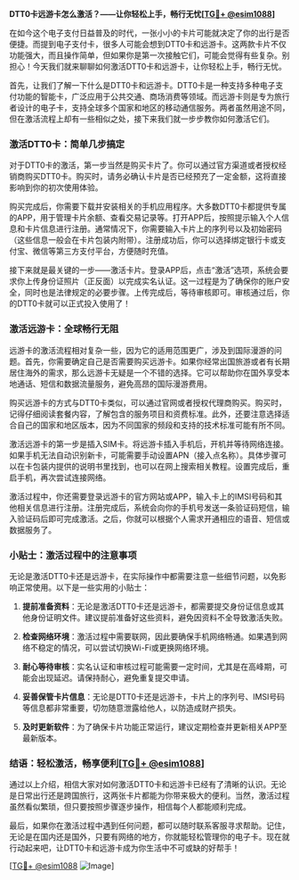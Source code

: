 **DTT0卡远游卡怎么激活？——让你轻松上手，畅行无忧[[TG💪+ @esim1088](https://t.me/s/esim1088)]**

在如今这个电子支付日益普及的时代，一张小小的卡片可能就决定了你的出行是否便捷。而提到电子支付卡，很多人可能会想到DTT0卡和远游卡。这两款卡片不仅功能强大，而且操作简单，但如果你是第一次接触它们，可能会觉得有些复杂。别担心！今天我们就来聊聊如何激活DTT0卡和远游卡，让你轻松上手，畅行无忧。

首先，让我们了解一下什么是DTT0卡和远游卡。DTT0卡是一种支持多种电子支付功能的智能卡，广泛应用于公共交通、商场消费等领域。而远游卡则是专为旅行者设计的电子卡，支持全球多个国家和地区的移动通信服务。两者虽然用途不同，但在激活流程上却有一些相似之处，接下来我们就一步步教你如何激活它们。

### **激活DTT0卡：简单几步搞定**

对于DTT0卡的激活，第一步当然是购买卡片了。你可以通过官方渠道或者授权经销商购买DTT0卡。购买时，请务必确认卡片是否已经预充了一定金额，这将直接影响到你的初次使用体验。

购买完成后，你需要下载并安装相关的手机应用程序。大多数DTT0卡都提供专属的APP，用于管理卡片余额、查看交易记录等。打开APP后，按照提示输入个人信息和卡片信息进行注册。通常情况下，你需要输入卡片上的序列号以及初始密码（这些信息一般会在卡片包装内附带）。注册成功后，你可以选择绑定银行卡或支付宝、微信等第三方支付平台，方便随时充值。

接下来就是最关键的一步——激活卡片。登录APP后，点击“激活”选项，系统会要求你上传身份证照片（正反面）以完成实名认证。这一过程是为了确保你的账户安全，同时也是法律规定的必要步骤。上传完成后，等待审核即可。审核通过后，你的DTT0卡就可以正式投入使用了！

### **激活远游卡：全球畅行无阻**

远游卡的激活流程相对复杂一些，因为它的适用范围更广，涉及到国际漫游的问题。首先，你需要确定自己是否需要购买远游卡。如果你经常出国旅游或者有长期居住海外的需求，那么远游卡无疑是一个不错的选择。它可以帮助你在国外享受本地通话、短信和数据流量服务，避免高昂的国际漫游费用。

购买远游卡的方式与DTT0卡类似，可以通过官网或者授权代理商购买。购买时，记得仔细阅读套餐内容，了解包含的服务项目和资费标准。此外，还要注意选择适合自己的国家和地区版本，因为不同国家的频段和支持的技术标准可能有所不同。

激活远游卡的第一步是插入SIM卡。将远游卡插入手机后，开机并等待网络连接。如果手机无法自动识别新卡，可能需要手动设置APN（接入点名称）。具体步骤可以在卡包装内提供的说明书里找到，也可以在网上搜索相关教程。设置完成后，重启手机，再次尝试连接网络。

激活过程中，你还需要登录远游卡的官方网站或APP，输入卡上的IMSI号码和其他相关信息进行注册。注册完成后，系统会向你的手机号发送一条验证码短信，输入验证码后即可完成激活。之后，你就可以根据个人需求开通相应的语音、短信或数据服务了。

### **小贴士：激活过程中的注意事项**

无论是激活DTT0卡还是远游卡，在实际操作中都需要注意一些细节问题，以免影响正常使用。以下是一些实用的小贴士：

1. **提前准备资料**：无论是激活DTT0卡还是远游卡，都需要提交身份证信息或其他身份证明文件。建议提前准备好这些资料，避免因资料不全导致激活失败。
   
2. **检查网络环境**：激活过程中需要联网，因此要确保手机网络畅通。如果遇到网络不稳定的情况，可以尝试切换Wi-Fi或更换网络环境。

3. **耐心等待审核**：实名认证和审核过程可能需要一定时间，尤其是在高峰期，可能会出现延迟。请保持耐心，避免重复提交申请。

4. **妥善保管卡片信息**：无论是DTT0卡还是远游卡，卡片上的序列号、IMSI号码等信息都非常重要，切勿随意泄露给他人，以防造成财产损失。

5. **及时更新软件**：为了确保卡片功能正常运行，建议定期检查并更新相关APP至最新版本。

### **结语：轻松激活，畅享便利[[TG💪+ @esim1088](https://t.me/s/esim1088)]**

通过以上介绍，相信大家对如何激活DTT0卡和远游卡已经有了清晰的认识。无论是日常出行还是跨国旅行，这两张卡片都能为你带来极大的便利。当然，激活过程虽然看似繁琐，但只要按照步骤逐步操作，相信每个人都能顺利完成。

最后，如果你在激活过程中遇到任何问题，都可以随时联系客服寻求帮助。记住，无论是在国内还是国外，只要有网络的地方，你就能轻松管理你的电子卡。现在就行动起来吧，让DTT0卡和远游卡成为你生活中不可或缺的好帮手！

[[TG💪+ @esim1088](https://t.me/s/esim1088) ![Image](https://i.postimg.cc/4NQfJmqS/Snipaste-2025-05-13-00-14-12.png)]
